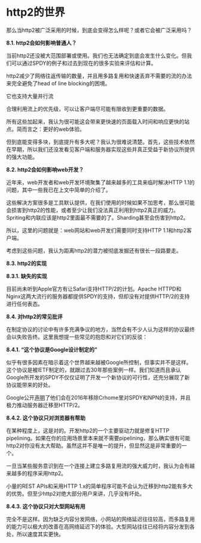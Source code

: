 # http2的世界

那么当http2被广泛采用的时候，到底会变得怎么样呢？或者它会被广泛采用吗？

**8.1. http2会如何影响普通人？**

当前http2还没被大范围部署或使用。我们也无法确定到底会发生什么变化。但我们可以通过SPDY的例子和过去到现在的很多实验来评估和计算。

http2减少了网络往返传输的数量，并且用多路复用和快速丢弃不需要的流的办法来完全避免了head of line blocking的困境。

它也支持大量并行流

合理利用流上的优先级，可以让客户端尽可能有限收到更重要的数据。

所有这些加起来，我认为很可能这会带来更快速的页面载入时间和响应更快的站点。简而言之：更好的web体验。

但到底能变得多块，到底提升有多大呢？我认为很难说清楚。首先，这些技术依然在早期，所以我们还没发看见客户端和服务器实现这些并真正受益于新协议所提供的强大功能。

**8.2. http2会如何影响web开发？**

近年来，web开发者和web开发环境聚集了越来越多的工具来临时解决HTTP 1.1的问题，其中一些我已在上文中简单的介绍了。

这些解决方案很多是工具默认提供，在我们使用的时候如果不加思考，那么很可能会损害到http2的性能，或者至少让我们没法真正利用到http2真正的威力。Spriting和内联应该是http2里面最不需要的了。Sharding甚至会伤害到http2。

所以，这里的问题就是：web网站和web开发们需要同时支持HTTP 1.1和http2客户端。

考虑到这些问题，我认为距离http2的潜力被彻底发掘还有很长一段路要走。

**8.3. http2的实现**

**8.3.1. 缺失的实现**

目前尚未听到Apple官方有让Safari支持HTTP/2的计划。Apache HTTPD和Nginx这两大流行的服务器都提供SPDY的支持，但却没有对提供HTTP/2的支持进行任何表态。

**8.4. 对http2的常见批评**

在制定协议的讨论中有许多充满争议的地方，当然会有不少人认为这样的协议最终会以失败告终。这里我想提一些常见的抱怨和对它们的反驳：

**8.4.1. “这个协议是Google设计制定的”**

似乎有很多因素在暗示着这个世界越来越被Google所控制，但事实并不是这样。这个协议是被IETF制定的，就跟过去30年那些案例一样。我们知道而且承认Google所开发的SPDY不仅仅证明了开发一个新协议的可行性，还充分展现了新协议能带来的好处。

Google公开[声明](http://blog.chromium.org/2015/02/hello-http2-goodbye-spdy-http-is_9.html)了他们会在2016年移除Crhome里对SPDY和NPN的支持，并且极力推动服务器迁移至HTTP/2。

**8.4.2. 这个协议只对浏览器有帮助**

在某种程度上，这是对的。开发http2的一个主要驱动力就是修复HTTP pipelining。如果在你的应用场景里本来就不需要pipelining，那么确实很有可能http2对你没有太大帮助。虽然这并不是唯一的提升，但显然这是非常重要的一个。

一旦当某些服务意识到在一个连接上建立多路复用流的强大威力时，我认为会有越来越多的程序采用http2。

小量的REST APIs和采用HTTP 1.x的简单程序可能不会认为迁移到http2能有多大的优势。但至少http2对绝大部分用户来讲，几乎没有坏处。

**8.4.3. 这个协议只对大型网站有用**

完全不是这样。因为缺乏内容分发网络，小网站的网络延迟往往较高，而多路复用的能力可以极大的改善在高网络延迟下的体验。大型网站往往已经将内容分发到各处，所以速度其实更快。

